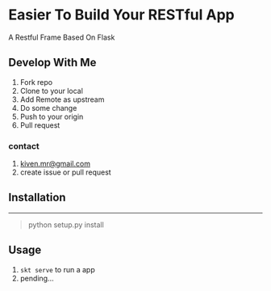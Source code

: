 # Easier To Build Your RESTful App
A Restful Frame Based On Flask

## Develop With Me
1. Fork repo
2. Clone to your local
3. Add Remote as upstream
4. Do some change
5. Push to your origin
6. Pull request

### contact
1. kiven.mr@gmail.com
2. create issue or pull request

## Installation
---------------
> python setup.py install

## Usage
1. `skt serve` to run a app
2. pending...
